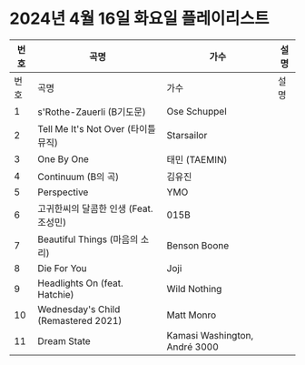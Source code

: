# 2024년 4월 16일 화요일 플레이리스트

| 번호 | 곡명 | 가수 | 설명 |
|------|------|------|------|
| 번호 | 곡명 | 가수 | 설명 |
| 1 | s'Rothe-Zauerli (B기도문) | Ose Schuppel |  |
| 2 | Tell Me It's Not Over (타이틀 뮤직) | Starsailor |  |
| 3 | One By One | 태민 (TAEMIN) |  |
| 4 | Continuum (B의 곡) | 김유진 |  |
| 5 | Perspective | YMO |  |
| 6 | 고귀한씨의 달콤한 인생 (Feat. 조성민) | 015B |  |
| 7 | Beautiful Things (마음의 소리) | Benson Boone |  |
| 8 | Die For You | Joji |  |
| 9 | Headlights On (feat. Hatchie) | Wild Nothing |  |
| 10 | Wednesday's Child (Remastered 2021) | Matt Monro |  |
| 11 | Dream State | Kamasi Washington, André 3000 |  |
